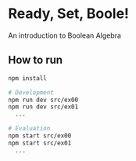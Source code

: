 # Ready, Set, Boole!

An introduction to Boolean Algebra

## How to run

```bash
npm install

# Development
npm run dev src/ex00
npm run dev src/ex01
  ...

# Evaluation
npm start src/ex00
npm start src/ex01
  ...
```

